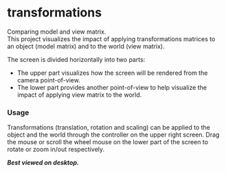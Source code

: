 # transformations


Comparing model and view matrix.  
This project visualizes the impact of applying transformations matrices to an object (model matrix) and to the world (view matrix).

The screen is divided horizontally into two parts:  
 - The upper part visualizes how the screen will be rendered from the camera point-of-view.
 - The lower part provides another point-of-view to help visualize the impact of applying view matrix to the world.


### Usage ###


Transformations (translation, rotation and scaling) can be applied to the object and the world through the controller on the upper right screen. Drag the mouse or scroll the wheel mouse on the lower part of the screen to rotate or zoom in/out respectively.

***Best viewed on desktop.***